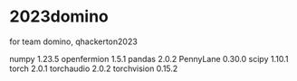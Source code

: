 # 2023domino
for team domino, qhackerton2023

numpy 1.23.5
openfermion 1.5.1
pandas 2.0.2
PennyLane 0.30.0
scipy 1.10.1
torch 2.0.1
torchaudio 2.0.2
torchvision 0.15.2